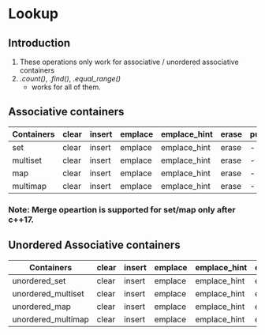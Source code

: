 # Lookup
## Introduction
1. These operations only work for associative / unordered associative containers
2. *.count()*, *.find()*, *.equal_range()*
    - works for all of them.

    
## Associative containers 
Containers|clear|insert|emplace|emplace_hint|erase|push_front|emplace_front|pop_front|push_back|emplace_back|pop_back|swap|merge|
-|-|-|-|-|-|-|-|-|-|-|-|-|-|
set|clear|insert|emplace|emplace_hint|erase|-|-|-|-|-|-|swap|merge|
multiset|clear|insert|emplace|emplace_hint|erase|-|-|-|-|-|-|swap|merge|
map|clear|insert|emplace|emplace_hint|erase|-|-|-|-|-|-|swap|merge|
multimap|clear|insert|emplace|emplace_hint|erase|-|-|-|-|-|-|swap|merge|
### Note: Merge opeartion is supported for set/map only after c++17.

## Unordered Associative containers
Containers|clear|insert|emplace|emplace_hint|erase|push_front|emplace_front|pop_front|push_back|emplace_back|pop_back|swap|merge|
-|-|-|-|-|-|-|-|-|-|-|-|-|-|
unordered_set|clear|insert|emplace|emplace_hint|erase|-|-|-|-|-|-|swap|merge|
unordered_multiset|clear|insert|emplace|emplace_hint|erase|-|-|-|-|-|-|swap|merge|
unordered_map|clear|insert|emplace|emplace_hint|erase|-|-|-|-|-|-|swap|merge|
unordered_multimap|clear|insert|emplace|emplace_hint|erase|-|-|-|-|-|-|swap|merge|
